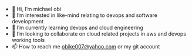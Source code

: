 - 👋 Hi, I’m michael obi
- 👀 I’m interested in like-mind relating to devops and software development
- 🌱 I’m currently learning devops and cloud engineering
- 💞️ I’m looking to collaborate on cloud related projects in aws and devops working tools
- 📫 How to reach me obike007@yahoo.com or my git account

<!---
obike007/obike007 is a ✨ special ✨ repository because its `README.md` (this file) appears on your GitHub profile.
You can click the Preview link to take a look at your changes.
--->
